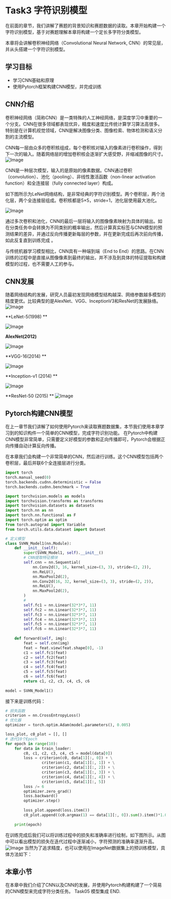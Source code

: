 # Task3 字符识别模型

在前面的章节，我们讲解了赛题的背景知识和赛题数据的读取。本章开始构建一个字符识别模型，基于对赛题理解本章将构建一个定长多字符分类模型。

本章将会讲解卷积神经网络（Convolutional Neural Network, CNN）的常见层，并从头搭建一个字符识别模型。

## 学习目标

- 学习CNN基础和原理
- 使用Pytorch框架构建CNN模型，并完成训练

## CNN介绍

卷积神经网络（简称CNN）是一类特殊的人工神经网络，是深度学习中重要的一个分支。CNN在很多领域都表现优异，精度和速度比传统计算学习算法高很多。特别是在计算机视觉领域，CNN是解决图像分类、图像检索、物体检测和语义分割的主流模型。

CNN每一层由众多的卷积核组成，每个卷积核对输入的像素进行卷积操作，得到下一次的输入。随着网络层的增加卷积核会逐渐扩大感受野，并缩减图像的尺寸。 ![Image](http://jupter-oss.oss-cn-hangzhou.aliyuncs.com/public/files/image/1095279476213/1590055764551_AtogOEkSkl.jpg)

CNN是一种层次模型，输入的是原始的像素数据。CNN通过卷积（convolution）、池化（pooling）、非线性激活函数（non-linear activation function）和全连接层（fully connected layer）构成。

如下图所示为LeNet网络结构，是非常经典的字符识别模型。两个卷积层，两个池化层，两个全连接层组成。卷积核都是5×5，stride=1，池化层使用最大池化。

![Image](http://jupter-oss.oss-cn-hangzhou.aliyuncs.com/public/files/image/1095279476213/1590055779865_mGmYsescOS.jpg)

通过多次卷积和池化，CNN的最后一层将输入的图像像素映射为具体的输出。如在分类任务中会转换为不同类别的概率输出，然后计算真实标签与CNN模型的预测结果的差异，并通过反向传播更新每层的参数，并在更新完成后再次前向传播，如此反复直到训练完成 。

与传统机器学习模型相比，CNN具有一种端到端（End to End）的思路。在CNN训练的过程中是直接从图像像素到最终的输出，并不涉及到具体的特征提取和构建模型的过程，也不需要人工的参与。

## CNN发展

随着网络结构的发展，研究人员最初发现网络模型结构越深、网络参数越多模型的精度更优。比较典型的是AlexNet、VGG、InceptionV3和ResNet的发展脉络。
![Image](http://jupter-oss.oss-cn-hangzhou.aliyuncs.com/public/files/image/1095279476213/1590055789791_GxpOg5vpdj.jpg)

**LeNet-5(1998) **

![Image](http://jupter-oss.oss-cn-hangzhou.aliyuncs.com/public/files/image/1095279476213/1590055803003_31Dhamhy00.jpg)

**AlexNet(2012)**

![Image](http://jupter-oss.oss-cn-hangzhou.aliyuncs.com/public/files/image/1095279476213/1590055813242_7nu5MzqZqj.jpg)

**VGG-16(2014) **

![Image](http://jupter-oss.oss-cn-hangzhou.aliyuncs.com/public/files/image/1095279476213/1590055822332_4BXkZoGEJQ.jpg)

**Inception-v1 (2014) **

![Image](http://jupter-oss.oss-cn-hangzhou.aliyuncs.com/public/files/image/1095279476213/1590055835546_7ue9xs5QG8.jpg)

**ResNet-50 (2015) ** ![Image](http://jupter-oss.oss-cn-hangzhou.aliyuncs.com/public/files/image/1095279476213/1590055839093_rEeGjOcbcT.jpg)

## Pytorch构建CNN模型

在上一章节我们讲解了如何使用Pytorch来读取赛题数据集，本节我们使用本章学习到的知识构件一个简单的CNN模型，完成字符识别功能。
在Pytorch中构建CNN模型非常简单，只需要定义好模型的参数和正向传播即可，Pytorch会根据正向传播自动计算反向传播。

在本章我们会构建一个非常简单的CNN，然后进行训练。这个CNN模型包括两个卷积层，最后并联6个全连接层进行分类。

```python
import torch
torch.manual_seed(0)
torch.backends.cudnn.deterministic = False
torch.backends.cudnn.benchmark = True

import torchvision.models as models
import torchvision.transforms as transforms
import torchvision.datasets as datasets
import torch.nn as nn
import torch.nn.functional as F
import torch.optim as optim
from torch.autograd import Variable
from torch.utils.data.dataset import Dataset

# 定义模型
class SVHN_Model1(nn.Module):
    def __init__(self):
        super(SVHN_Model1, self).__init__()
        # CNN提取特征模块
        self.cnn = nn.Sequential(
            nn.Conv2d(3, 16, kernel_size=(3, 3), stride=(2, 2)),
            nn.ReLU(),  
            nn.MaxPool2d(2),
            nn.Conv2d(16, 32, kernel_size=(3, 3), stride=(2, 2)),
            nn.ReLU(), 
            nn.MaxPool2d(2),
        )
        # 
        self.fc1 = nn.Linear(32*3*7, 11)
        self.fc2 = nn.Linear(32*3*7, 11)
        self.fc3 = nn.Linear(32*3*7, 11)
        self.fc4 = nn.Linear(32*3*7, 11)
        self.fc5 = nn.Linear(32*3*7, 11)
        self.fc6 = nn.Linear(32*3*7, 11)
    
    def forward(self, img):        
        feat = self.cnn(img)
        feat = feat.view(feat.shape[0], -1)
        c1 = self.fc1(feat)
        c2 = self.fc2(feat)
        c3 = self.fc3(feat)
        c4 = self.fc4(feat)
        c5 = self.fc5(feat)
        c6 = self.fc6(feat)
        return c1, c2, c3, c4, c5, c6
    
model = SVHN_Model1()
```



接下来是训练代码：

```python
# 损失函数
criterion = nn.CrossEntropyLoss()
# 优化器
optimizer = torch.optim.Adam(model.parameters(), 0.005)

loss_plot, c0_plot = [], []
# 迭代10个Epoch
for epoch in range(10):
    for data in train_loader:
        c0, c1, c2, c3, c4, c5 = model(data[0])
        loss = criterion(c0, data[1][:, 0]) + \
                criterion(c1, data[1][:, 1]) + \
                criterion(c2, data[1][:, 2]) + \
                criterion(c3, data[1][:, 3]) + \
                criterion(c4, data[1][:, 4]) + \
                criterion(c5, data[1][:, 5])
        loss /= 6
        optimizer.zero_grad()
        loss.backward()
        optimizer.step()
        
        loss_plot.append(loss.item())
        c0_plot.append((c0.argmax(1) == data[1][:, 0]).sum().item()*1.0 / c0.shape[0])
        
    print(epoch)
```



在训练完成后我们可以将训练过程中的损失和准确率进行绘制，如下图所示。从图中可以看出模型的损失在迭代过程中逐渐减小，字符预测的准确率逐渐升高。
![Image](http://jupter-oss.oss-cn-hangzhou.aliyuncs.com/public/files/image/1095279476213/1590056059468_KpJmuaA7Hy.jpg) 当然为了追求精度，也可以使用在ImageNet数据集上的预训练模型，具体方法如下：

## 本章小节

在本章中我们介绍了CNN以及CNN的发展，并使用Pytorch构建构建了一个简易的CNN模型来完成字符分类任务。
Task05 模型集成 END.

